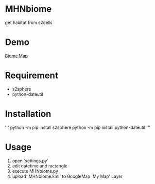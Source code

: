 # MHNbiome
get habitat from s2cells

# Demo
[Biome Map](https://www.google.com/maps/d/viewer?mid=1rINp3AAdUaLKhK5w2yWjIOeXoHS7axM&usp=sharing)

# Requirement
* s2sphere
* python-dateutil
 
# Installation
'''
python -m pip install s2sphere
python -m pip install python-dateutil
'''

# Usage
1. open 'settings.py'
2. edit datetime and ractangle
3. execute MHNbiome.py
4. upload 'MHNbiome.kml' to GoogleMap 'My Map' Layer
